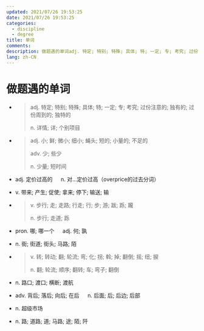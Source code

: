 ```yaml
---
updated: 2021/07/26 19:53:25
date: 2021/07/26 19:53:25
categories: 
  - discipline
  - degree
title: 单词
comments: 
description: 做题遇的单词adj. 特定; 特别; 特殊; 具体; 特; 一定; 专; 考究; 过份注意的; 独有的; 过份周到的; 独特的 n. 详情; 详; 个别项目adj. 小; 鲜; 微小; 细小; 蝇头; 短的; 小量的; 不足的adv. 少; 些少n. 少量; 短时间  adj. 定价过高的 &emsp; n. 对…定价过高（overprice的过去分词）
lang: zh-CN
---
```


# 做题遇的单词

- <Anchor id="particular" href="./学位英语#particular" text="particular"/>  

  > adj. 特定; 特别; <Rate count="1"/>特殊; 具体; 特; 一定; 专; 考究; 过份注意的; 独有的; 过份周到的; 独特的 
  >
  > n. 详情; 详; 个别项目

- <Anchor id="little" href="./学位英语#little" text="little"/>

  > adj. 小; 鲜; 微小; 细小; 蝇头; 短的; 小量的; 不足的
  >
  > adv. <Rate count="1"/>少; 些少
  >
  > n. 少量; 短时间

- <Anchor id="overpriced" href="./学位英语#overpriced" text="overpriced"/>  adj. <Rate count="1"/>定价过高的 &emsp; n. 对…定价过高（overprice的过去分词）

- <Anchor id="bring" href="./学位英语#bring" text="bring"/>  v. 带来; 产生; 促使; 拿来; 停下; 输送; 输

- <Anchor id="walk" href="./学位英语#walk" text="walk"/>

  > v. 步行; 走; 走路; 行走; 行; 步; 游; 跋; 跞; 躘
  >
  > n. 步行; 走道; 跞

- <Anchor id="which" href="./学位英语#which" text="which"/>  pron. <Rate count="1"/>哪; 哪一个 &emsp; adj. 何; 孰

- <Anchor id="Street" href="./学位英语#Street" text="Street"/>  n. 街; 街道; 街头; 马路; 陌

- <Anchor id="Turn" href="./学位英语#Turn" text="Turn"/>

  > v. 转; 转动; 翻; 轮流; 弯; 化; <Rate count="1"/>拐; 斡; 掉; 翻倒; 摇; 纽; 捩
  >
  > n. 翻; 轮流; 顺序; 翻转; 车; 弯子; 翻倒

- <Anchor id="crossing" href="./学位英语#crossing" text="crossing"/>  n. <Rate count="1"/>路口; 渡口; 横断; 渡航

- <Anchor id="behind" href="./学位英语#behind" text="behind"/>  adv. 背后; 落后; 向后; 在后 &emsp; n. 后面; 后; 后边; 后部

- <Anchor id="supermarket" href="./学位英语#supermarket" text="supermarket"/>  n. 超级市场

- <Anchor id="road" href="./学位英语#road" text="road"/>  n. 路; 道路; 道; 马路; 途; 陌; 阡

